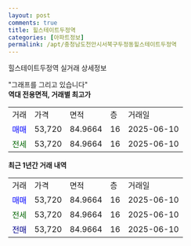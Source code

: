 ```yaml
---
layout: post
comments: true
title: 힐스테이트두정역
categories: [아파트정보]
permalink: /apt/충청남도천안시서북구두정동힐스테이트두정역
---
```


힐스테이트두정역 실거래 상세정보

<script type="text/javascript">
  google.charts.load('current', {'packages':['line', 'corechart']});
  google.charts.setOnLoadCallback(drawChart);

  function drawChart() {
    var data = new google.visualization.DataTable();
    data.addColumn('date', '거래일');
    data.addColumn('number', "매매");
    data.addColumn('number', "전세");
    data.addColumn('number', "전매");

    data.addRows([[new Date(Date.parse("2025-06-10")), 53720, null, null], [new Date(Date.parse("2025-06-10")), null, 53720, null], [new Date(Date.parse("2025-06-10")), null, null, 53720]]);

    var options = {
      hAxis: {
        format: 'yyyy/MM/dd'
      },    
      lineWidth: 0,
      pointsVisible: true,    
      title: '최근 1년간 유형별 실거래가 분포',
      legend: { position: 'bottom' }
    };

    var formatter = new google.visualization.NumberFormat({pattern:'###,###'} );
    formatter.format(data, 1);
    formatter.format(data, 2);
    
    setTimeout(function() {
        var chart = new google.visualization.LineChart(document.getElementById('columnchart_material'));
        chart.draw(data, (options));
        document.getElementById('loading').style.display = 'none';
    }, 200);
  }
</script>


<div id="loading" style="z-index:20; display: block; margin-left: 0px">"그래프를 그리고 있습니다"</div>
<div id="columnchart_material" style="width: 95%; margin-left: 0px; display: block"></div>
<!-- contents start -->
<b>역대 전용면적, 거래별 최고가</b>
<table class="sortable">
    <tr>
      <td>거래</td>
      <td>가격</td>
      <td>면적</td>
      <td>층</td>
      <td>거래일</td>
    </tr>
        <tr>
          <td><a style="color: blue">매매</a></td>
          <td>53,720</td>
          <td>84.9664</td>
          <td>16</td>
          <td>2025-06-10</td>
        </tr>        
        <tr>
              <td><a style="color: darkgreen">전세</a></td>
              <td>53,720</td>
              <td>84.9664</td>
              <td>16</td>
              <td>2025-06-10</td>
            </tr>        
    
</table>

<b>최근 1년간 거래 내역</b>

<table class="sortable">
    <tr>
      <td>거래</td>
      <td>가격</td>
      <td>면적</td>
      <td>층</td>
      <td>거래일</td>
    </tr>
    <tr>
      <td><a style="color: blue">매매</a></td>
      <td>53,720</td>
      <td>84.9664</td>
      <td>16</td>
      <td>2025-06-10</td>
    </tr>          <tr>
      <td><a style="color: darkgreen">전세</a></td>
      <td>53,720</td>
      <td>84.9664</td>
      <td>16</td>
      <td>2025-06-10</td>
    </tr>          <tr>
      <td><a style="color: darkblue">전매</a></td>
      <td>53,720</td>
      <td>84.9664</td>
      <td>16</td>
      <td>2025-06-10</td>
    </tr>      </table>
<!-- contents end -->    

